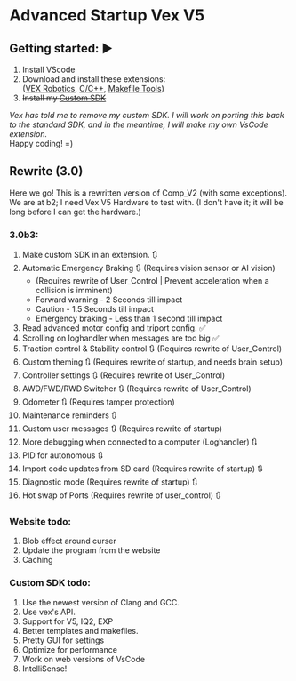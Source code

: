# Advanced Startup Vex V5

## Getting started: ▶️
1. Install VScode
2. Download and install these extensions:  
([VEX Robotics](https://marketplace.visualstudio.com/items?itemName=VEXRobotics.vexcode), [C/C++](https://marketplace.visualstudio.com/items?itemName=ms-vscode.cpptools), [Makefile Tools](https://marketplace.visualstudio.com/items?itemName=ms-vscode.makefile-tools))  
3. ~~Install my [Custom SDK](https://github.com/RanchoDVT/Vex-SDK)~~
   
*Vex has told me to remove my custom SDK. I will work on porting this back to the standard SDK, and in the meantime, I will make my own VsCode extension.*  
Happy coding! =)

## Rewrite (3.0)
Here we go! This is a rewritten version of Comp_V2 (with some exceptions).
We are at b2; I need Vex V5 Hardware to test with. (I don't have it; it will be long before I can get the hardware.)

### 3.0b3:
1. Make custom SDK in an extension. 🔃
2. Automatic Emergency Braking 🔃 (Requires vision sensor or AI vision)
   - (Requires rewrite of User_Control | Prevent acceleration when a collision is imminent)
   - Forward warning - 2 Seconds till impact
   - Caution - 1.5 Seconds till impact
   - Emergency braking - Less than 1 second till impact
3. Read advanced motor config and triport config. ✅
4. Scrolling on loghandler when messages are too big ✅
5. Traction control & Stability control 🔃 (Requires rewrite of User_Control)
6. Custom theming 🔃 (Requires rewrite of startup, and needs brain setup)
7. Controller settings 🔃 (Requires rewrite of User_Control)
8. AWD/FWD/RWD Switcher 🔃 (Requires rewrite of User_Control)
9. Odometer 🔃 (Requires tamper protection)
10. Maintenance reminders 🔃
11. Custom user messages 🔃 (Requires rewrite of startup)
12. More debugging when connected to a computer (Loghandler) 🔃
13. PID for autonomous 🔃
14. Import code updates from SD card (Requires rewrite of startup) 🔃
15. Diagnostic mode (Requires rewrite of startup) 🔃
16. Hot swap of Ports (Requires rewrite of user_control) 🔃

### Website todo:
1. Blob effect around curser
2. Update the program from the website
3. Caching

### Custom SDK todo:
1. Use the newest version of Clang and GCC.
2. Use vex's API.
3. Support for V5, IQ2, EXP
4. Better templates and makefiles.
5. Pretty GUI for settings
6. Optimize for performance
7. Work on web versions of VsCode
8. IntelliSense!



